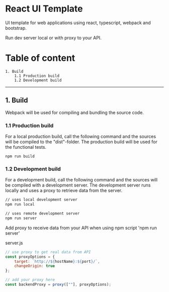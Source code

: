 # React UI Template

UI template for web applications using react, typescript, webpack and bootstrap.

Run dev server local or with proxy to your API.


# Table of content

    1. Build
        1.1 Production build
        1.2 Development build

_______________________________________

## 1. Build

Webpack will be used for compiling and bundling the source code. 

### 1.1 Production build

For a local production build, call the following command and the sources will be compiled to the "dist"-folder. The production build will be used for the functional tests.

    npm run build


### 1.2 Development build

For a development build, call the following command and the sources will be compiled with a development server. The development server runs locally and uses a proxy to retrieve data from the server.

```sh
// uses local development server
npm run local

// uses remote development server
npm run server
```

Add proxy to receive data from your API when using npm script 'npm run server'

server.js
```js
// use proxy to get real data from API
const proxyOptions = {
    target: `http://${hostName}:${port}/`,
    changeOrigin: true
};

// add your proxy here
const backendProxy = proxy([""], proxyOptions);
```